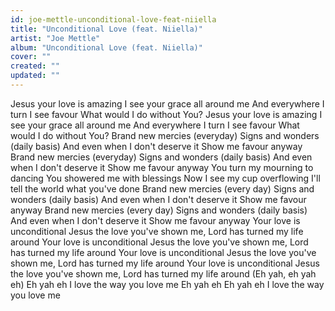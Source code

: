 ```yaml
---
id: joe-mettle-unconditional-love-feat-niiella
title: "Unconditional Love (feat. Niiella)"
artist: "Joe Mettle"
album: "Unconditional Love (feat. Niiella)"
cover: ""
created: ""
updated: ""
---
```


Jesus your love is amazing
I see your grace all around me
And everywhere I turn I see favour
What would I do without You?
Jesus your love is amazing
I see your grace all around me
And everywhere I turn I see favour
What would I do without You?
Brand new mercies (everyday)
Signs and wonders (daily basis)
And even when I don't deserve it
Show me favour anyway
Brand new mercies (everyday)
Signs and wonders (daily basis)
And even when I don't deserve it
Show me favour anyway
You turn my mourning to dancing
You showered me with blessings
Now I see my cup overflowing
I'll tell the world what you've done
Brand new mercies (every day)
Signs and wonders (daily basis)
And even when I don't deserve it
Show me favour anyway
Brand new mercies (every day)
Signs and wonders (daily basis)
And even when I don't deserve it
Show me favour anyway
Your love is unconditional
Jesus the love you've shown me,
Lord has turned my life around
Your love is unconditional
Jesus the love you've shown me,
Lord has turned my life around
Your love is unconditional
Jesus the love you've shown me,
Lord has turned my life around
Your love is unconditional
Jesus the love you've shown me,
Lord has turned my life around
(Eh yah, eh yah eh)
Eh yah eh
I love the way you love me
Eh yah eh
Eh yah eh
I love the way you love me